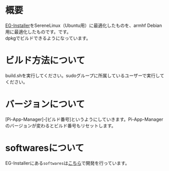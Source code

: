 # 概要
[EG-Installer](https://github.com/Hayao0819/EG-Installer)をSereneLinux（Ubuntu用）に最適化したものを、armhf Debian用に最適化したものです。です。  
dpkgでビルドできるようになっています。

# ビルド方法について
build.shを実行してください。sudoグループに所属しているユーザーで実行してください。

# バージョンについて
[Pi-App-Manager]-[ビルド番号]というようにしていきます。Pi-App-Managerのバージョンが変わるとビルド番号もリセットします。

# softwaresについて
EG-Installerにある`softwares`は[こちら](https://github.com/NSK-1010/pi-app-installer-scripts-buster)で開発を行っています。

